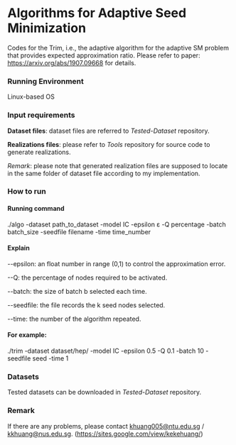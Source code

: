 # Algorithms for Adaptive Seed Minimization

Codes for the Trim, i.e., the adaptive algorithm for the adaptive SM problem that provides expected approximation ratio. Please refer to paper: https://arxiv.org/abs/1907.09668 for details.



### Running Environment

Linux-based OS



### Input requirements

**Dataset files**: dataset files are referred to $\textit{Tested-Dataset}$ repository.

**Realizations files**: please refer to $\textit{Tools}$ repository for source code to generate realizations.

*Remark*: please note that generated realization files are supposed to locate in the same folder of dataset file according to my implementation.



### How to run

#### Running command

./algo -dataset path_to_dataset -model IC -epsilon ε -Q percentage -batch batch_size -seedfile filename -time time_number

#### Explain

--epsilon:  an float number in range (0,1) to control the approximation error.

--Q: the percentage of nodes required to be activated.

--batch: the size of batch b selected each time. 

--seedfile: the file records the k seed nodes selected.

--time: the number of the algorithm repeated.

#### For example:

./trim -dataset dataset/hep/ -model IC -epsilon 0.5 -Q 0.1 -batch 10 -seedfile seed -time 1



### Datasets

Tested datasets can be downloaded in $\textit{Tested-Dataset}$ repository.



### Remark

If there are any problems, please contact khuang005@ntu.edu.sg / kkhuang@nus.edu.sg. (https://sites.google.com/view/kekehuang/)

